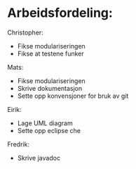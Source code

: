 # Arbeidsfordeling:

Christopher:
- Fikse modulariseringen
- Fikse at testene funker

Mats:
- Fikse modulariseringen
- Skrive dokumentasjon
- Sette opp konvensjoner for bruk av git

Eirik:
- Lage UML diagram
- Sette opp eclipse che

Fredrik:
- Skrive javadoc





